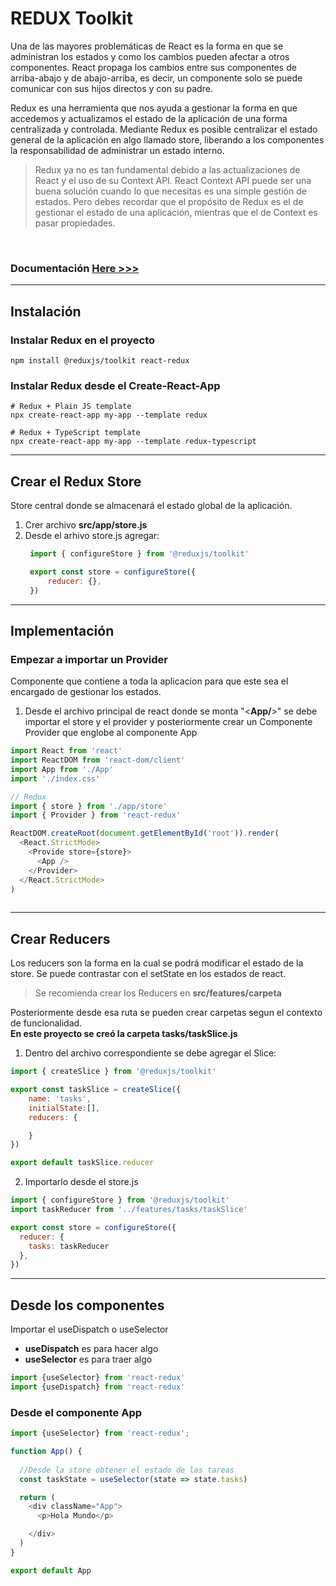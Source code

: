 # **REDUX Toolkit**

 Una de las mayores problemáticas de React es la forma en que se administran los estados y como los cambios pueden afectar a otros componentes. React propaga los cambios entre sus componentes de arriba-abajo y de abajo-arriba, es decir, un componente solo se puede comunicar con sus hijos directos y con su padre.

 Redux es una herramienta que nos ayuda a gestionar la forma en que accedemos y actualizamos el estado de la aplicación de una forma centralizada y controlada. Mediante Redux es posible centralizar el estado general de la aplicación en algo llamado store, liberando a los componentes la responsabilidad de administrar un estado interno.

 > Redux ya no es tan fundamental debido a las actualizaciones de React y el uso de su Context API. React Context API puede ser una buena solución cuando lo que necesitas es una simple gestión de estados. Pero debes recordar que el propósito de Redux es el de gestionar el estado de una aplicación, mientras que el de Context es pasar propiedades.

<br>

### **Documentación [Here >>>](https://redux-toolkit.js.org/)**
---
## **Instalación**

### **Instalar Redux en el proyecto**
```
npm install @reduxjs/toolkit react-redux
```

### **Instalar Redux desde el Create-React-App**
```
# Redux + Plain JS template
npx create-react-app my-app --template redux

# Redux + TypeScript template
npx create-react-app my-app --template redux-typescript
```
---
## **Crear el Redux Store**
Store central donde se almacenará el estado global de la aplicación.

1. Crer archivo **src/app/store.js**
2. Desde el arhivo store.js agregar:
   ```Javascript
    import { configureStore } from '@reduxjs/toolkit'

    export const store = configureStore({
        reducer: {},
    })
   ```
---
## **Implementación**

### **Empezar a importar un Provider**
Componente que contiene a toda la aplicacion para que este sea el encargado de gestionar los estados.

1. Desde el archivo principal de react donde se monta "<**App/**>" se debe importar el store y el provider y posteriormente crear un Componente Provider que englobe al componente App
```Javascript
import React from 'react'
import ReactDOM from 'react-dom/client'
import App from './App'
import './index.css'

// Redux
import { store } from './app/store'
import { Provider } from 'react-redux'

ReactDOM.createRoot(document.getElementById('root')).render(
  <React.StrictMode>
    <Provide store={store}>
      <App />
    </Provider>
  </React.StrictMode>
)
  
```
---
## **Crear Reducers**
Los reducers son la forma en la cual se podrá modificar el estado de la store. Se puede contrastar con el setState en los estados de react.

> Se recomienda crear los Reducers en **src/features/carpeta**

Posteriormente desde esa ruta se pueden crear carpetas segun el contexto de funcionalidad. <br>
**En este proyecto se creó la carpeta tasks/taskSlice.js** 

1. Dentro del archivo correspondiente se debe agregar el Slice: 
```Javascript 
import { createSlice } from '@reduxjs/toolkit' 

export const taskSlice = createSlice({
    name: 'tasks',
    initialState:[],
    reducers: {

    }
})

export default taskSlice.reducer
```
2. Importarlo desde el store.js
```javascript
import { configureStore } from '@reduxjs/toolkit'
import taskReducer from '../features/tasks/taskSlice'

export const store = configureStore({
  reducer: {
    tasks: taskReducer
  },
})
```
---

## **Desde los componentes**
Importar el useDispatch o useSelector
- **useDispatch** es para hacer algo
- **useSelector** es para traer algo
``` javascript
import {useSelector} from 'react-redux'
import {useDispatch} from 'react-redux'
```
  
### **Desde el componente App**
``` Javascript
import {useSelector} from 'react-redux';

function App() {
  
  //Desde la store obtener el estado de las tareas
  const taskState = useSelector(state => state.tasks)

  return (
    <div className="App">
      <p>Hola Mundo</p>

    </div>
  )
}

export default App

```